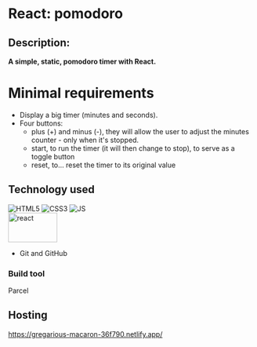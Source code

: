 # React: pomodoro

## Description:
**A simple, static, pomodoro timer with React.**
# Minimal requirements
- Display a big timer (minutes and seconds).
- Four buttons:
  - plus (+) and minus (-), they will allow the user to adjust the minutes counter - only when it's stopped.
  - start, to run the timer (it will then change to stop), to serve as a toggle button
  - reset, to… reset the timer to its original value

## Technology used
![HTML5](https://img.shields.io/badge/html5-%23E34F26.svg?style=for-the-badge&logo=html5&logoColor=white)
![CSS3](https://img.shields.io/badge/css3-%231572B6.svg?style=for-the-badge&logo=css3&logoColor=white) 
![JS](https://img.shields.io/badge/JS-JavaScript-blue?style=for-the-badge&logo=js&logoColor=white) </br>
<img src="https://www.vectorlogo.zone/logos/reactjs/reactjs-ar21.svg" alt="react" width="100" height="60"/> 
- Git and GitHub
### Build tool 
Parcel

## Hosting
https://gregarious-macaron-36f790.netlify.app/ 
